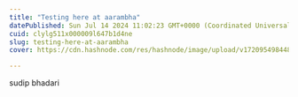 ```yaml
---
title: "Testing here at aarambha"
datePublished: Sun Jul 14 2024 11:02:23 GMT+0000 (Coordinated Universal Time)
cuid: clylg511x000009l647b1d4ne
slug: testing-here-at-aarambha
cover: https://cdn.hashnode.com/res/hashnode/image/upload/v1720954984482/a2baf801-3c5a-4dc7-9910-7ece4fba8b45.jpeg

---
```


sudip bhadari